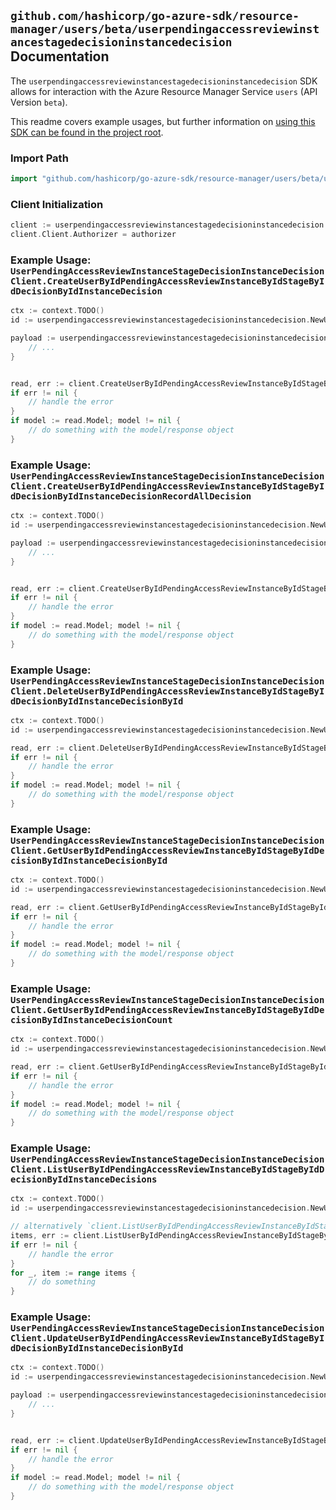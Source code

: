 
## `github.com/hashicorp/go-azure-sdk/resource-manager/users/beta/userpendingaccessreviewinstancestagedecisioninstancedecision` Documentation

The `userpendingaccessreviewinstancestagedecisioninstancedecision` SDK allows for interaction with the Azure Resource Manager Service `users` (API Version `beta`).

This readme covers example usages, but further information on [using this SDK can be found in the project root](https://github.com/hashicorp/go-azure-sdk/tree/main/docs).

### Import Path

```go
import "github.com/hashicorp/go-azure-sdk/resource-manager/users/beta/userpendingaccessreviewinstancestagedecisioninstancedecision"
```


### Client Initialization

```go
client := userpendingaccessreviewinstancestagedecisioninstancedecision.NewUserPendingAccessReviewInstanceStageDecisionInstanceDecisionClientWithBaseURI("https://management.azure.com")
client.Client.Authorizer = authorizer
```


### Example Usage: `UserPendingAccessReviewInstanceStageDecisionInstanceDecisionClient.CreateUserByIdPendingAccessReviewInstanceByIdStageByIdDecisionByIdInstanceDecision`

```go
ctx := context.TODO()
id := userpendingaccessreviewinstancestagedecisioninstancedecision.NewUserPendingAccessReviewInstanceStageDecisionID("userIdValue", "accessReviewInstanceIdValue", "accessReviewStageIdValue", "accessReviewInstanceDecisionItemIdValue")

payload := userpendingaccessreviewinstancestagedecisioninstancedecision.AccessReviewInstanceDecisionItem{
	// ...
}


read, err := client.CreateUserByIdPendingAccessReviewInstanceByIdStageByIdDecisionByIdInstanceDecision(ctx, id, payload)
if err != nil {
	// handle the error
}
if model := read.Model; model != nil {
	// do something with the model/response object
}
```


### Example Usage: `UserPendingAccessReviewInstanceStageDecisionInstanceDecisionClient.CreateUserByIdPendingAccessReviewInstanceByIdStageByIdDecisionByIdInstanceDecisionRecordAllDecision`

```go
ctx := context.TODO()
id := userpendingaccessreviewinstancestagedecisioninstancedecision.NewUserPendingAccessReviewInstanceStageDecisionID("userIdValue", "accessReviewInstanceIdValue", "accessReviewStageIdValue", "accessReviewInstanceDecisionItemIdValue")

payload := userpendingaccessreviewinstancestagedecisioninstancedecision.CreateUserByIdPendingAccessReviewInstanceByIdStageByIdDecisionByIdInstanceDecisionRecordAllDecisionRequest{
	// ...
}


read, err := client.CreateUserByIdPendingAccessReviewInstanceByIdStageByIdDecisionByIdInstanceDecisionRecordAllDecision(ctx, id, payload)
if err != nil {
	// handle the error
}
if model := read.Model; model != nil {
	// do something with the model/response object
}
```


### Example Usage: `UserPendingAccessReviewInstanceStageDecisionInstanceDecisionClient.DeleteUserByIdPendingAccessReviewInstanceByIdStageByIdDecisionByIdInstanceDecisionById`

```go
ctx := context.TODO()
id := userpendingaccessreviewinstancestagedecisioninstancedecision.NewUserPendingAccessReviewInstanceStageDecisionInstanceDecisionID("userIdValue", "accessReviewInstanceIdValue", "accessReviewStageIdValue", "accessReviewInstanceDecisionItemIdValue", "accessReviewInstanceDecisionItemId1Value")

read, err := client.DeleteUserByIdPendingAccessReviewInstanceByIdStageByIdDecisionByIdInstanceDecisionById(ctx, id)
if err != nil {
	// handle the error
}
if model := read.Model; model != nil {
	// do something with the model/response object
}
```


### Example Usage: `UserPendingAccessReviewInstanceStageDecisionInstanceDecisionClient.GetUserByIdPendingAccessReviewInstanceByIdStageByIdDecisionByIdInstanceDecisionById`

```go
ctx := context.TODO()
id := userpendingaccessreviewinstancestagedecisioninstancedecision.NewUserPendingAccessReviewInstanceStageDecisionInstanceDecisionID("userIdValue", "accessReviewInstanceIdValue", "accessReviewStageIdValue", "accessReviewInstanceDecisionItemIdValue", "accessReviewInstanceDecisionItemId1Value")

read, err := client.GetUserByIdPendingAccessReviewInstanceByIdStageByIdDecisionByIdInstanceDecisionById(ctx, id)
if err != nil {
	// handle the error
}
if model := read.Model; model != nil {
	// do something with the model/response object
}
```


### Example Usage: `UserPendingAccessReviewInstanceStageDecisionInstanceDecisionClient.GetUserByIdPendingAccessReviewInstanceByIdStageByIdDecisionByIdInstanceDecisionCount`

```go
ctx := context.TODO()
id := userpendingaccessreviewinstancestagedecisioninstancedecision.NewUserPendingAccessReviewInstanceStageDecisionID("userIdValue", "accessReviewInstanceIdValue", "accessReviewStageIdValue", "accessReviewInstanceDecisionItemIdValue")

read, err := client.GetUserByIdPendingAccessReviewInstanceByIdStageByIdDecisionByIdInstanceDecisionCount(ctx, id)
if err != nil {
	// handle the error
}
if model := read.Model; model != nil {
	// do something with the model/response object
}
```


### Example Usage: `UserPendingAccessReviewInstanceStageDecisionInstanceDecisionClient.ListUserByIdPendingAccessReviewInstanceByIdStageByIdDecisionByIdInstanceDecisions`

```go
ctx := context.TODO()
id := userpendingaccessreviewinstancestagedecisioninstancedecision.NewUserPendingAccessReviewInstanceStageDecisionID("userIdValue", "accessReviewInstanceIdValue", "accessReviewStageIdValue", "accessReviewInstanceDecisionItemIdValue")

// alternatively `client.ListUserByIdPendingAccessReviewInstanceByIdStageByIdDecisionByIdInstanceDecisions(ctx, id)` can be used to do batched pagination
items, err := client.ListUserByIdPendingAccessReviewInstanceByIdStageByIdDecisionByIdInstanceDecisionsComplete(ctx, id)
if err != nil {
	// handle the error
}
for _, item := range items {
	// do something
}
```


### Example Usage: `UserPendingAccessReviewInstanceStageDecisionInstanceDecisionClient.UpdateUserByIdPendingAccessReviewInstanceByIdStageByIdDecisionByIdInstanceDecisionById`

```go
ctx := context.TODO()
id := userpendingaccessreviewinstancestagedecisioninstancedecision.NewUserPendingAccessReviewInstanceStageDecisionInstanceDecisionID("userIdValue", "accessReviewInstanceIdValue", "accessReviewStageIdValue", "accessReviewInstanceDecisionItemIdValue", "accessReviewInstanceDecisionItemId1Value")

payload := userpendingaccessreviewinstancestagedecisioninstancedecision.AccessReviewInstanceDecisionItem{
	// ...
}


read, err := client.UpdateUserByIdPendingAccessReviewInstanceByIdStageByIdDecisionByIdInstanceDecisionById(ctx, id, payload)
if err != nil {
	// handle the error
}
if model := read.Model; model != nil {
	// do something with the model/response object
}
```
